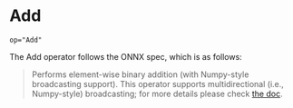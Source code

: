 # Add

`op="Add"`

The Add operator follows the ONNX spec, which is as follows:

> Performs element-wise binary addition (with Numpy-style broadcasting support).
This operator supports multidirectional (i.e., Numpy-style) broadcasting; for more details please check [the doc](https://github.com/onnx/onnx/blob/main/docs/Broadcasting.md).
